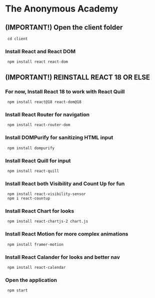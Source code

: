 # The Anonymous Academy


## (IMPORTANT!) Open the client folder
```
 cd client
```

### Install React and React DOM
```
 npm install react react-dom
```

##  (IMPORTANT!) REINSTALL REACT 18 OR ELSE
### For now, Install React 18 to work with React Quill
```
 npm install react@18 react-dom@18
```

### Install React Router for navigation
```
 npm install react-router-dom
```

### Install DOMPurify for sanitizing HTML input
```
 npm install dompurify
```

### Install React Quill for input
```
 npm install react-quill
```

### Install React both Visibility and Count Up for fun 
```
 npm install react-visibility-sensor
 npm i react-countup
```

### Install React Chart for looks 
```
 npm install react-chartjs-2 chart.js
```

### Install React Motion for more complex animations 
```
 npm install framer-motion
```

### Install React Calander for looks and better nav 
```
 npm install react-calendar
```

### Open the application
```
 npm start
```
